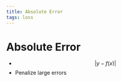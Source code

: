 ```yaml
---
title: Absolute Error
tags: loss
---
```


# Absolute Error
- $$\lvert y-f(x)\rvert$$
- Penalize large errors


